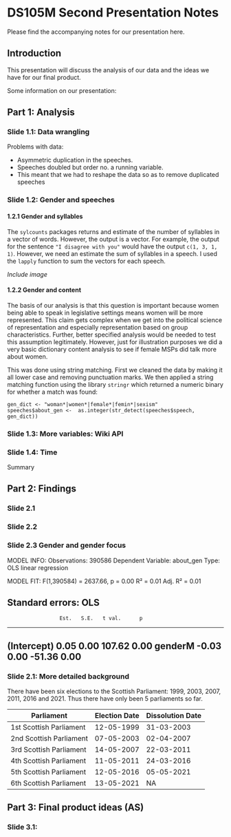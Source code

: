# DS105M Second Presentation Notes
Please find the accompanying notes for our presentation here.

## Introduction
This presentation will discuss the analysis of our data and the ideas we have for our final product.

Some information on our presentation:


## Part 1: Analysis

### Slide 1.1: Data wrangling

Problems with data:
* Asymmetric duplication in the speeches.
* Speeches doubled but order no. a running variable.
* This meant that we had to reshape the data so as to remove duplicated speeches

### Slide 1.2: Gender and speeches
#### 1.2.1 Gender and syllables
The `sylcounts` packages returns and estimate of the number of syllables in a vector of words. However, the output is a vector. For example, the output for the sentence `"I disagree with you"` would have the output `c(1, 3, 1, 1)`. However, we need an estimate the sum of syllables in a speech. I used the `lapply` function to sum the vectors for each speech.

*Include image*

#### 1.2.2 Gender and content

The basis of our analysis is that this question is important because women being able to speak in legislative settings means women will be more represented. This claim gets complex when we get into the political science of representation and especially representation based on group characteristics. Further, better specified analysis would be needed to test this assumption legitimately. However, just for illustration purposes we did a very basic dictionary content analysis to see if female MSPs did talk more about women.

This was done using string matching. First we cleaned the data by making it all lower case and removing punctuation marks. We then applied a string matching function using the library `stringr` which returned a numeric binary for whether a match was found:

```
gen_dict <- "woman*|women*|female*|femin*|sexism"
speeches$about_gen <-  as.integer(str_detect(speeches$speech, gen_dict))
```




### Slide 1.3: More variables: Wiki API



### Slide 1.4: Time

Summary  


## Part 2: Findings
### Slide 2.1
### Slide 2.2
### Slide 2.3 Gender and gender focus

MODEL INFO:
Observations: 390586
Dependent Variable: about_gen
Type: OLS linear regression

MODEL FIT:
F(1,390584) = 2637.66, p = 0.00
R² = 0.01
Adj. R² = 0.01

Standard errors: OLS
------------------------------------------------
                     Est.   S.E.   t val.      p
----------------- ------- ------ -------- ------
(Intercept)          0.05   0.00   107.62   0.00
genderM             -0.03   0.00   -51.36   0.00
------------------------------------------------

### Slide 2.1: More detailed background
There have been six elections to the Scottish Parliament: 1999, 2003, 2007, 2011, 2016 and 2021. Thus there have only been 5 parliaments so far.

| Parliament              | Election Date | Dissolution Date |
|-------------------------|---------------|------------------|
| 1st Scottish Parliament | 12-05-1999    | 31-03-2003       |
| 2nd Scottish Parliament | 07-05-2003    | 02-04-2007       |
| 3rd Scottish Parliament | 14-05-2007    | 22-03-2011       |
| 4th Scottish Parliament | 11-05-2011    | 24-03-2016       |
| 5th Scottish Parliament | 12-05-2016    | 05-05-2021       |
| 6th Scottish Parliament | 13-05-2021    | NA               |



## Part 3: Final product ideas (AS)

### Slide 3.1:

